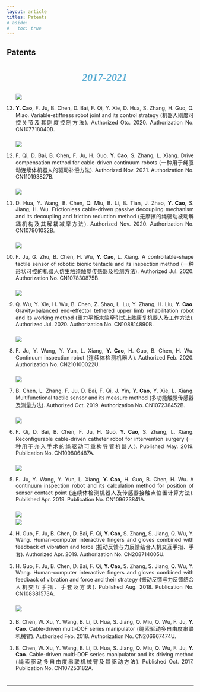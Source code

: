 ```yaml
---
layout: article
titles: Patents
# aside:
#   toc: true
---
```


<!-- <br> -->

## Patents
<ol reversed>
<center><h3 style="color:#59acd3;font-family:'Comic Sans MS';font-size:28px"><i>2017-2021</i></h3> </center>

<div class="item" style="padding-bottom:10px">
  <div class="item__image">
    <img class="image image--sm shadow" src="/assets/publications/patents/patent-CN107718040B.png"/>
  </div>
  <div class="item__content">
    <li><div class="item__description">
      <p style ="text-align:justify;"><b>Y. Cao</b>, F. Ju, B. Chen, D. Bai, F. Qi, Y. Xie, D. Hua, S. Zhang, H. Guo, Q. Miao. Variable-stiffness robot joint and its control strategy (机器人刚度可控关节及其刚度控制方法). Authorized Otc. 2020. Authorization No. CN107718040B.</p>
    </div></li>
  </div>
</div>

<div class="item" style="padding-bottom:10px">
  <div class="item__image">
    <img class="image image--sm shadow" src="/assets/publications/patents/patent-CN110193827A.png"/>
  </div>
  <div class="item__content">
    <li><div class="item__description">
      <p style ="text-align:justify;">F. Qi, D. Bai, B. Chen, F. Ju, H. Guo, <b>Y. Cao</b>, S. Zhang, L. Xiang. Drive compensation method for cable-driven continuum robots (一种用于绳驱动连续体机器人的驱动补偿方法). Authorized Nov. 2021. Authorization No. CN110193827B.</p>
    </div></li>
  </div>
</div>

<div class="item" style="padding-bottom:10px">
  <div class="item__image">
    <img class="image image--sm shadow" src="/assets/publications/patents/patent-CN107901032B.png"/>
  </div>
  <div class="item__content">
    <li><div class="item__description">
      <p style ="text-align:justify;">D. Hua, Y. Wang, B. Chen, Q. Miu, B. Li, B. Tian, J. Zhao, <b>Y. Cao</b>, S. Jiang, H. Wu. Frictionless cable-driven passive decoupling mechanism and its decoupling and friction reduction method (无摩擦的绳驱动被动解耦机构及其解耦减摩方法). Authorized Nov. 2020. Authorization No. CN107901032B.</p>
    </div></li>
  </div>
</div>

<div class="item" style="padding-bottom:10px">
  <div class="item__image">
    <img class="image image--sm shadow" src="/assets/publications/patents/patent-CN107830875B.png"/>
  </div>
  <div class="item__content">
    <li><div class="item__description">
      <p style ="text-align:justify;">F. Ju, G. Zhu, B. Chen, H. Wu, <b>Y. Cao</b>, L. Xiang. A controllable-shape tactile sensor of robotic bionic tentacle and its inspection method (一种形状可控的机器人仿生触须触觉传感器及检测方法). Authorized Jul. 2020. Authorization No. CN107830875B.</p>
    </div></li>
  </div>
</div>

<div class="item" style="padding-bottom:10px">
  <div class="item__image">
    <img class="image image--sm shadow" src="/assets/publications/patents/patent-CN108814890B.png"/>
  </div>
  <div class="item__content">
    <li><div class="item__description">
      <p style ="text-align:justify;">Q. Wu, Y. Xie, H. Wu, B. Chen, Z. Shao, L. Lu, Y. Zhang, H. Liu, <b>Y. Cao</b>. Gravity-balanced end-effector tethered upper limb rehabilitation robot and its working method (重力平衡末端牵引式上肢康复机器人及工作方法). Authorized Jul. 2020. Authorization No. CN108814890B.</p>
    </div></li>
  </div>
</div>

<div class="item" style="padding-bottom:10px">
  <div class="item__image">
    <img class="image image--sm shadow" src="/assets/publications/patents/patent-CN210100022U.png"/>
  </div>
  <div class="item__content">
    <li><div class="item__description">
      <p style ="text-align:justify;">F. Ju, Y. Wang, Y. Yun, L. Xiang, <b>Y. Cao</b>, H. Guo, B. Chen, H. Wu. Continuum inspection robot (连续体检测机器人). Authorized Feb. 2020. Authorization No. CN210100022U.</p>
    </div></li>
  </div>
</div>

<div class="item" style="padding-bottom:10px">
  <div class="item__image">
    <img class="image image--sm shadow" src="/assets/publications/patents/patent-CN107238452B.png"/>
  </div>
  <div class="item__content">
    <li><div class="item__description">
      <p style ="text-align:justify;">B. Chen, L. Zhang, F. Ju, D. Bai, F. Qi, J. Yin, <b>Y. Cao</b>, Y. Xie, L. Xiang. Multifunctional tactile sensor and its measure method (多功能触觉传感器及测量方法). Authorized Oct. 2019. Authorization No. CN107238452B.</p>
    </div></li>
  </div>
</div>

<div class="item" style="padding-bottom:10px">
  <div class="item__image">
    <img class="image image--sm shadow" src="/assets/publications/patents/patent-CN109806487A.png"/>
  </div>
  <div class="item__content">
    <li><div class="item__description">
      <p style ="text-align:justify;">F. Qi, D. Bai, B. Chen, F. Ju, H. Guo, <b>Y. Cao</b>, S. Zhang, L. Xiang. Reconfigurable cable-driven catheter robot for intervention surgery (一种用于介入手术的绳驱动可重构导管机器人). Published May. 2019. Publication No. CN109806487A.</p>
    </div></li>
  </div>
</div>

<div class="item" style="padding-bottom:10px">
  <div class="item__image">
    <img class="image image--sm shadow" src="/assets/publications/patents/patent-CN109623841A.png"/>
  </div>
  <div class="item__content">
    <li><div class="item__description">
      <p style ="text-align:justify;">F. Ju, Y. Wang, Y. Yun, L. Xiang, <b>Y. Cao</b>, H. Guo, B. Chen, H. Wu. A continuum inspection robot and its calculation method for position of sensor contact point (连续体检测机器人及传感器接触点位置计算方法). Published Apr. 2019. Publication No. CN109623841A.</p>
    </div></li>
  </div>
</div>

<div class="item" style="padding-bottom:10px">
  <div class="item__image">
    <img class="image image--sm shadow" src="/assets/publications/patents/patent-CN108381573A.png" style="margin-bottom: 5px;"/><br>
    <img class="image image--sm shadow" src="/assets/publications/patents/patent-CN108381573A_2.png"/>
  </div>
  <div class="item__content">
    <li><div class="item__description">
      <p style ="text-align:justify;">H. Guo, F. Ju, B. Chen, D. Bai, F. Qi, <b>Y. Cao</b>, S. Zhang, S. Jiang, Q. Wu, Y. Wang. Human-computer interactive fingers and gloves combined with feedback of vibration and force (振动反馈与力反馈结合人机交互手指、手套). Authorized Apr. 2019. Authorization No. CN208714005U.</p>
    </div></li>
    <li><div class="item__description">
      <p style ="text-align:justify;">H. Guo, F. Ju, B. Chen, D. Bai, F. Qi, <b>Y. Cao</b>, S. Zhang, S. Jiang, Q. Wu, Y. Wang. Human-computer interactive fingers and gloves combined with feedback of vibration and force and their strategy (振动反馈与力反馈结合人机交互手指、手套及方法). Published Aug. 2018. Publication No. CN108381573A.</p>
    </div></li>
  </div>
</div>

<div class="item" style="padding-bottom:10px">
  <div class="item__image">
    <img class="image image--sm shadow" src="/assets/publications/patents/patent-CN206967474U.png" style="margin-bottom: 5px;"/><br>
  </div>
  <div class="item__content">
    <li><div class="item__description">
      <p style ="text-align:justify;">B. Chen, W. Xu, Y. Wang, B. Li, D. Hua, S. Jiang, Q. Miu, Q. Wu, F. Ju, <b>Y. Cao</b>. Cable-driven multi-DOF series manipulator (绳索驱动多自由度串联机械臂). Authorized Feb. 2018. Authorization No. CN206967474U.</p>
    </div></li>
    <li><div class="item__description">
      <p style ="text-align:justify;">B. Chen, W. Xu, Y. Wang, B. Li, D. Hua, S. Jiang, Q. Miu, Q. Wu, F. Ju, <b>Y. Cao</b>. Cable-driven multi-DOF series manipulator and its driving method (绳索驱动多自由度串联机械臂及其驱动方法). Published Oct. 2017. Publication No. CN107253182A.</p>
    </div></li>
  </div>
</div>
</ol>

<hr class="hr-edge-weak">